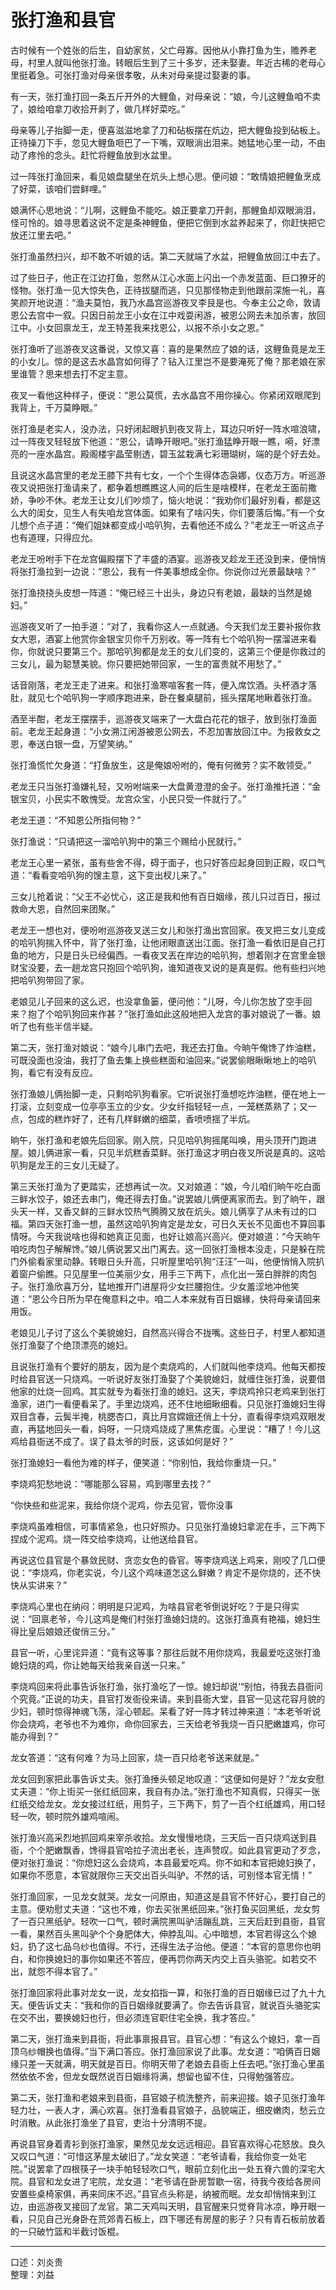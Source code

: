 # 张打渔和县官

古时候有一个姓张的后生，自幼家贫，父亡母寡。因他从小靠打鱼为生，赡养老母，村里人就叫他张打渔。转眼后生到了三十多岁，还未娶妻。年近古稀的老母心里挺着急。可张打渔对母亲很孝敬，从未对母亲提过娶妻的事。

有一天，张打渔打回一条五斤开外的大鲤鱼，对母亲说：“娘，今儿这鲤鱼咱不卖了，娘给咱拿刀收拾开剥了，做几样好菜吃。”

母亲等儿子抬脚一走，便喜滋滋地拿了刀和砧板摆在炕边，把大鲤鱼投到砧板上。正待操刀下手，忽见大鲤鱼咂巴了一下嘴，双眼淌出泪来。她猛地心里一动，不由动了疼怜的念头。赶忙将鲤鱼放到水盆里。

过一阵张打渔回来，看见娘盘腿坐在炕头上想心思。便问娘：“敢情娘把鲤鱼烹成了好菜，该咱们尝鲜哩。”

娘满怀心思地说：“儿啊，这鲤鱼不能吃。娘正要拿刀开剥，那鲤鱼却双眼淌泪，怪可怜的。娘寻思着这说不定是条神鲤鱼，便把它倒到水盆养起来了，你赶快把它放还江里去吧。”

张打渔虽然扫兴，却不敢不听娘的话。第二天就端了水盆，把鲤鱼放回江中去了。

过了些日子，他正在江边打鱼，忽然从江心水面上闪出一个赤发蓝面、巨口獠牙的怪物。张打渔一见大惊失色，正待拔腿而逃，只见那怪物走到他跟前深施一礼，喜笑颜开地说道：“渔夫莫怕，我乃水晶宫巡游夜叉李艮是也。今奉主公之命，敦请恩公去宫中一叙。只因日前龙王小女在江中戏耍闲游，被恩公网去未加杀害，放回江中。小女回禀龙王，龙王特差我来找恩公，以报不杀小女之恩。”

张打渔听了巡游夜叉这番说，又惊又喜：喜的是果然应了娘的话，这鲤鱼竟是龙王的小女儿。惊的是这去水晶宫如何得了？钻入江里岂不是要淹死了俺？那老娘在家里谁管？思来想去打不定主意。

夜叉一看他这种样子，便说：“恩公莫慌，去水晶宫不用你操心。你紧闭双眼爬到我背上，千万莫睁眼。”

张打渔是老实人，没办法，只好闭起眼扒到夜叉背上，耳边只听好一阵水喧浪啸，过一阵夜叉轻轻放下他道：“恩公，请睁开眼吧。”张打渔猛睁开眼一瞧，嗬，好漂亮的一座水晶宫。殿阁楼宇晶莹剔透，碧玉盆栽满七彩珊瑚树，端的是个好去处。

且说这水晶宫里的老龙王膝下共有七女，一个个生得体态袅娜，仪态万方。听巡游夜又说把张打渔请来了，都争着想瞧瞧这人间的后生是啥模样，在老龙王面前撒娇，争吵不休。老龙王让女儿们吵烦了，恼火地说：“我劝你们最好別看，都是这么大的闺女，见生人有失咱龙宫体面。如果有了啥闪失，你们要落后悔。”有一个女儿想个点子道：“俺们姐妹都变成小哈叭狗，去看他还不成么？”老龙王一听这点子也有道理，只得应允。

老龙王吩咐手下在龙宫偏殿摆下了丰盛的酒宴。巡游夜叉趁龙王还没到来，便悄悄将张打渔拉到一边说：“恩公，我有一件美事想成全你。你说你过光景最缺啥？”

张打渔挠挠头皮想一阵道：“俺已经三十出头，身边只有老娘，最缺的当然是媳妇。”

巡游夜叉听了一拍手道：“对了，我看你这人一点就通。今天我们龙王要补报你救女大恩，酒宴上他赏你金银宝贝你千万别收。等一阵有七个哈叭狗一摆溜进来看你，你就说只要第三个。那哈叭狗都是龙王的女儿们变的，这第三个便是你救过的三女儿，最为聪慧美貌。你只要把她带回家，一生的富贵就不用愁了。”

话音刚落，老龙王走了进来。和张打渔寒喧客套一阵，便入席饮酒。头杯酒才落肚，就见七个哈叭狗一字顺序跑进来，卧在餐桌腿前，摇头摆尾地瞅着张打渔。

酒至半酣，老龙王摆摆手，巡游夜叉端来了一大盘白花花的银子，放到张打渔面前。老龙王起身道：“小女溯江闲游被恩公网去，不忍加害放回江中。为报救女之恩，奉送白银一盘，万望笑纳。”

张打渔慌忙欠身道：“打鱼放生，这是俺娘吩咐的，俺有何微劳？实不敢领受。”

老龙王只当张打渔嫌礼轻，又吩咐端来一大盘黄澄澄的金子。张打渔推托道：“金银宝贝，小民实不敢愧受。龙宫众宝，小民只受一件就行了。”

老龙王道：“不知恩公所指何物？”

张打渔说：“只请把这一溜哈叭狗中的第三个赐给小民就行。”

老龙王心里一紧张，虽有些舍不得，碍于面子，也只好答应起身回到正殿，叹口气道：“看看变哈叭狗的馊主意，这下变出杈儿来了。”

三女儿抢着说：“父王不必忧心，这正是我和他有百日姻缘，孩儿只过百日，报过救命大恩，自然回来团聚。”

老龙王一想也对，便吩咐巡游夜叉送三女儿和张打渔出宫回家。夜叉把三女儿变成的哈叭狗揣入怀中，背了张打渔，让他闭眼直送出江面。张打渔一看依旧是自己打鱼的地方，只是日头已经偏西。一看夜叉丟在岸边的哈叭狗，想着刚才在宫里金银财宝没要，去一趟龙宫只抱回个哈叭狗，谁知道夜叉说的是真是假。他有些扫兴地把哈叭狗带回了家。

老娘见儿子回来的这么迟，也没拿鱼篓，便问他：“儿呀，今儿你怎放了空手回来？抱了个哈叭狗回来作甚？”张打渔如此这般地把入龙宫的事对娘说了一番。娘听了也有些半信半疑。

第二天，张打渔对娘说：“娘今儿串门去吧，我还去打鱼。今晌午俺馋了炸油糕，可既没面也没油，我打了鱼去集上换些糕面和油回来。”说罢偷眼瞅瞅地上的哈叭狗，看它有没有反应。

张打渔娘儿俩抬脚一走，只剩哈叭狗看家。它听说张打渔想吃炸油糕，便在地上一打滚，立刻变成一位亭亭玉立的少女。少女纤指轻轻一点，一笼糕蒸熟了；又一点，包成的糕炸好了，还有几样鲜嫩的细菜，香喷喷揺了半炕。

晌午，张打渔和老娘先后回家。刚入院，只见哈叭狗摇尾叫唤，用头顶开门跑进屋。娘儿俩进家一看，只见半炕糕香菜鲜。张打渔这才明白夜叉所说是真的。这哈叭狗是龙王的三女儿无疑了。

第三天张打渔为了更踏实，还想再试一次。又对娘道：“娘，今儿咱们晌午吃白面三鲜水饺子，娘还去串门，俺还得去打鱼。”说罢娘儿俩便离家而去。到了晌午，跟头天一样，又香又鲜的三鲜水饺热气腾腾又放在炕头。娘儿俩享了从未有过的口福。第四天张打渔一想，虽然这哈叭狗肯定是龙女，可日久天长不见面也不算回事情呀。今天我说啥也得和她真正见面，也好让娘高兴高兴。便对娘道：“今天晌午咱吃肉包子解解馋。”娘儿俩说罢又出门离去。这一回张打渔根本没走，只是躲在院门外偷看家里动静。转眼日头升高，只听屋里哈叭狗“汪汪”一叫，他便悄悄入院扒着窗户偷瞧。只见屋里一位美丽少女，用手三下两下，点化出一笼白胖胖的肉包子。张打渔欣喜万分，猛地推开门进屋将少女拦腰抱住。少女羞涩地冲他笑道：“恩公今日所为早在俺意料之中。咱二人本来就有百日姻緣，快将母亲请回来用饭。

老娘见儿子讨了这么个美貌媳妇，自然高兴得合不拢嘴。这些日子，村里人都知道张打渔娶了个绝顶漂亮的媳妇。

且说张打渔有个要好的朋友，因为是个卖烧鸡的，人们就叫他李烧鸡。他每天都按时给县官送一只烧鸡。一听说好友张打渔娶了个美貌媳妇，就缠住张打渔，说要借他家的灶烧一回鸡。其实就专为看张打渔的媳妇。这天，李烧鸡拎只老鸡来到张打渔家，进门一看便看呆了。手里边烧鸡，还不住地细瞅细看。只见张打渔媳妇生得双目含春，云鬓半掩，桃腮杏口，真比月宫嫦娥还俏上十分，直看得李烧鸡双眼发直，再猛地回头一看，妈呀，一只烧鸡烧成了黑焦疙蛋。心里说：“糟了！今儿这鸡给县衙送不成了。误了县太爷的时辰，这该如何是好？”

张打渔媳妇一看他为难的样子，便笑道：“你别怕，我给你重烧一只。”

李烧鸡犯愁地说：“哪能那么容易，鸡到哪里去找？”

“你快些和些泥来，我给你烧个泥鸡，你去见官，管你没事

李烧鸡虽难相信，可事情紧急，也只好照办。只见张打渔媳妇拿泥在手，三下两下捏成个泥鸡。烧一阵交给李烧鸡，让他送给县官。

再说这位县官是个暴敛民财、贪恋女色的昏官。等李烧鸡送上鸡来，刚咬了几口便说：“李烧鸡，你老实说，今儿这个鸡味道怎这么鲜嫩？肯定不是你烧的，还不快快从实讲来？”

李烧鸡心里也在纳闷：明明是只泥鸡，为啥县官老爷倒说好吃？于是只得实说：“回禀老爷，今儿这鸡是俺们村张打渔媳妇烧的。这张打渔真有艳福，媳妇生得比皇后娘娘还俊俏三分。”

县官一听，心里诧异道：“竟有这等事？那往后就不用你烧鸡，我最爱吃这张打渔媳妇烧的鸡，你让她每天给我亲自送一只来。”

李烧鸡回来将此事告诉张打渔，张打渔吃了一惊。媳妇却说‘“别怕，待我去县衙问个究竟。”正说的功夫，县官打发衙役来请。来到县衙大堂，县官一见这花容月貌的少妇，顿时惊得神魂飞荡，淫心顿起。呆看了好一阵才转过神来道：“本老爷听说你会烧鸡，老爷也不为难你，命你回家去，三天给老爷我烧一百只肥嫩雄鸡，你可能办得到？”

龙女答道：“这有何难？为马上回家，烧一百只给老爷送来就是。”

龙女回到家把此事告诉丈夫。张打渔捶头顿足地叹道：“这便如何是好？”龙女安慰丈夫道：“你上街买一张红纸回来，我自有办法。”张打渔也不知真假，只得买一张红纸交给龙女。龙女接过红纸，用剪子，三下两下，剪了一百个红纸雄鸡，用口轻轻一吹，顿时院外雄鸡喧闹。

张打渔兴高采烈地抓回鸡来宰杀收拾。龙女慢慢地烧，三天后一百只烧鸡送到县衙，个个肥嫩飘香，馋得县官哈拉子流出老长，连声赞叹。如此县官更动了歹念，便对张打渔说：“你熄妇这么会烧鸡，本县最爱吃鸡。你不如和本官把媳妇换了，如果你不愿意，本官就限你三天交出百头叫驴。不然的话，可别怪本官无情！”

张打渔回家，一见龙女就哭。龙女一问原由，知道这是县官不怀好心，要打自己的主意。便劝慰丈夫道：“这也不难，你去买张黑纸回来。”张打鱼买回黑纸，龙女剪了一百只黑纸驴。轻吹一口气，顿时满院黑叫驴活蹦乱跳，三天后赶到县衙，县官一看，果然百头黑叫驴个个身肥体大，伸脖乱叫。心中暗想，本官若得这么个媳妇，扔了这七品乌纱也值得。不行，还得生法子治他。便道：“本官的意思你也明白，和你换媳妇的事你如果还不答应，便再罚你两天内交上百头骆驼。如若交不出，就怨不得本官了。”

张打渔回家将此事对龙女一说，龙女掐指一算，和张打渔的百日姻缘已过了九十九天。便告诉丈夫：“我和你的百日姻缘就要满了。你去告诉县官，就说百头骆驼实在交不出，要换媳妇也行，但必须连官职住宅全换，我才答应。”

第二天，张打渔来到县衙，将此事禀报县官。县官心想：“有这么个媳妇，拿一百顶乌纱帽换也值得。”当下满口答应。张打渔回家说了此事。龙女道：“咱俩百日姻缘只差一天就满，明天就是百日。你明天带了老娘去县衙上任去吧。”张打渔心里虽然依依不舍，但龙女既然说百日姻缘将满，想留也留不住，只得勉强答应。

第二天，张打渔和老娘来到县衙，县官娘子梳洗整齐，前来迎接。娘子见张打渔年轻力壮，一表人才，满心欢喜。张打渔看县官娘子，品貌端正，细皮嫩肉，愁云立时消散。从此张打渔坐了县官，吏治十分清明不提。

再说县官身着青衫到张打渔家，果然见龙女远远相迎。县官喜欢得心花怒放。良久又叹口气道：“可惜这茅屋太破旧了。”龙女笑道：“老爷请看，我给你变一处宅院。”说罢拿了四根筷子一块手帕轻轻吹口气，眼前立刻化出一处五脊六兽的深宅大院。县官和龙女进了宅院，龙女道：“老爷请在卧房暂歇一宿，待我今夜给各房间安置些桌椅家俱，再来同床不迟。”县官点头称是，纳被而眠。龙女却悄悄来到江边，由巡游夜叉接回了龙官。第二天鸡叫天明，县官醒来只觉脊背冰凉，睁开眼一看，只见自己光身卧在荒郊青石板上，四下哪还有房屋的影子？只有青石板前放着的一只破竹篮和半截讨饭棍。

---

口述：刘炎贵  
整理：刘益

